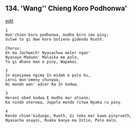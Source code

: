 
## 134.  'Wang'' Chieng Koro Podhonwa'
[edit](https://docs.google.com/document/d/1_lvZoC6%2DDIw9kPYZNTbBxwfPPYB5f4Pm/edit?mode=html)



    1
    Wan'chien'koro podhonwa, mudho biro imo piny;
    Sulwe to gi dwe koro Gotieno gidendo Ruoth.

    Chorus:
    En ma Jachwech! Nyasachwa maler ngan'
    Nyasaye Maduon' Malaika me polo,
    To gi dhano man e piny, Wapakoi.

    2
    In mimiyowa ngima In midak e polo ku,
    Lerni mon'omeny chunywa,
    Ni mondo wan' adier Ka In kodwa.

    3
    Herani obed kodwa E mudho mar otieno;
    Ka nindo oterowa, Jopolo mondo ritwa Nyaka ru piny.

    4
    Kendo chien'kiduogo, Ruoth, Gi teko mar kawo pinyruoth,
    Nyasacha asayoi, Ruaka kanyo ma Intie, Polo malo.

